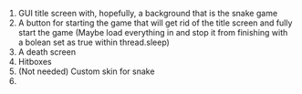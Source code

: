1. GUI title screen with, hopefully, a background that is the snake game
2. A button for starting the game that will get rid of the title screen and fully
   start the game (Maybe load everything in and stop it from finishing with
   a bolean set as true within thread.sleep)
3. A death screen
4. Hitboxes
6. (Not needed) Custom skin for snake
7.
   